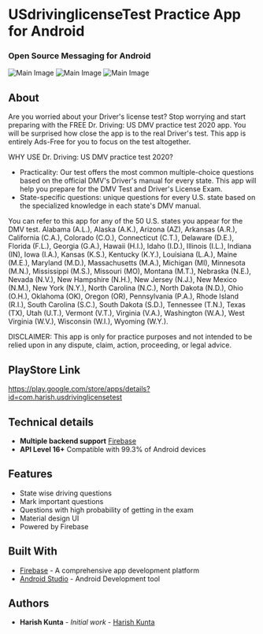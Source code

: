 # USdrivinglicenseTest Practice App for Android

### Open Source Messaging for Android

![Main Image](https://github.com/harishtanu007/USdrivinglicense/blob/master/images/Screenshot_1594887349_pixel_quite_black_portrait.png)
![Main Image](https://github.com/harishtanu007/USdrivinglicense/blob/master/images/Screenshot_1594887358_pixel_quite_black_portrait.png)
![Main Image](https://github.com/harishtanu007/USdrivinglicense/blob/master/images/Screenshot_1594887383_pixel_quite_black_portrait.png)

## About
Are you worried about your Driver's license test? Stop worrying and start preparing with the FREE Dr. Driving: US DMV practice test 2020 app. You will be surprised how close the app is to the real Driver's test. This app is entirely Ads-Free for you to focus on the test altogether.

WHY USE Dr. Driving: US DMV practice test 2020?

- Practicality: Our test offers the most common multiple-choice questions based on the official DMV's Driver's manual for every state. This app will help you prepare for the DMV Test and Driver's License Exam.
- State-specific questions: unique questions for every U.S. state based on the specialized knowledge in each state's DMV manual.

You can refer to this app for any of the 50 U.S. states you appear for the DMV test. Alabama (A.L.), Alaska (A.K.), Arizona (AZ), Arkansas (A.R.), California (C.A.), Colorado (C.O.), Connecticut (C.T.), Delaware (D.E.), Florida (F.L.), Georgia (G.A.), Hawaii (H.I.), Idaho (I.D.), Illinois (I.L.), Indiana (IN), Iowa (I.A.), Kansas (K.S.), Kentucky (K.Y.), Louisiana (L.A.), Maine (M.E.), Maryland (M.D.), Massachusetts (M.A.), Michigan (MI), Minnesota (M.N.), Mississippi (M.S.), Missouri (MO), Montana (M.T.), Nebraska (N.E.), Nevada (N.V.), New Hampshire (N.H.), New Jersey (N.J.), New Mexico (N.M.), New York (N.Y.), North Carolina (N.C.), North Dakota (N.D.), Ohio (O.H.), Oklahoma (OK), Oregon (OR), Pennsylvania (P.A.), Rhode Island (R.I.), South Carolina (S.C.), South Dakota (S.D.), Tennessee (T.N.), Texas (TX), Utah (U.T.), Vermont (V.T.), Virginia (V.A.), Washington (W.A.), West Virginia (W.V.), Wisconsin (W.I.), Wyoming (W.Y.).

DISCLAIMER: This app is only for practice purposes and not intended to be relied upon in any dispute, claim, action, proceeding, or legal advice.

## PlayStore Link

https://play.google.com/store/apps/details?id=com.harish.usdrivinglicensetest

## Technical details

- **Multiple backend support** [Firebase](https://firebase.google.com/)
- **API Level 16+** Compatible with 99.3% of Android devices

## Features

- State wise driving questions
- Mark important questions
- Questions with high probability of getting in the exam
- Material design UI
- Powered by Firebase

## Built With

* [Firebase](https://firebase.google.com/) - A comprehensive app development platform
* [Android Studio](https://developer.android.com/studio) - Android Development tool

## Authors

* **Harish Kunta** - *Initial work* - [Harish Kunta](https://github.com/harishtanu007)
